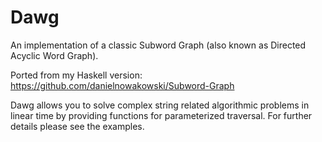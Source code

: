 # Dawg
An implementation of a classic Subword Graph (also known as Directed Acyclic Word Graph).

Ported from my Haskell version: https://github.com/danielnowakowski/Subword-Graph

Dawg allows you to solve complex string related algorithmic problems in linear time by providing functions for parameterized traversal. For further details please see the examples.

